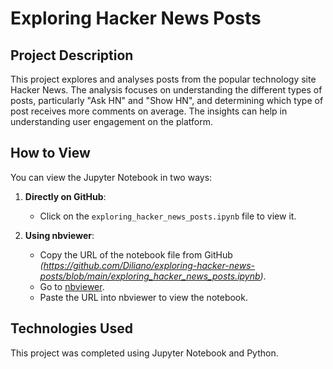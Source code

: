 # Exploring Hacker News Posts

## Project Description

This project explores and analyses posts from the popular technology site Hacker News. The analysis focuses on understanding the different types of posts, particularly "Ask HN" and "Show HN", and determining which type of post receives more comments on average. The insights can help in understanding user engagement on the platform.

## How to View

You can view the Jupyter Notebook in two ways:

1. **Directly on GitHub**:
   - Click on the `exploring_hacker_news_posts.ipynb` file to view it.

2. **Using nbviewer**:
   - Copy the URL of the notebook file from GitHub *(https://github.com/Diliano/exploring-hacker-news-posts/blob/main/exploring_hacker_news_posts.ipynb)*.
   - Go to [nbviewer](https://nbviewer.jupyter.org/).
   - Paste the URL into nbviewer to view the notebook.

## Technologies Used

This project was completed using Jupyter Notebook and Python.